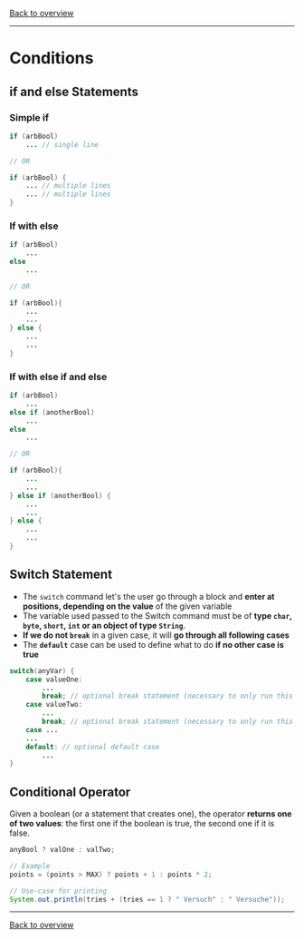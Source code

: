 [Back to overview](./00_Java_SyntaxGuide.md)

---
# Conditions

## if and else Statements
### Simple **if**
```java
if (arbBool)
    ... // single line

// OR

if (arbBool) {
    ... // multiple lines
    ... // multiple lines
}
```

### If with **else**
```java
if (arbBool)
    ...
else
    ...

// OR

if (arbBool){
    ...
    ...
} else {
    ...
    ...
}
```

### If with **else if** and else
```java
if (arbBool)
    ...
else if (anotherBool)
    ...
else
    ...

// OR

if (arbBool){
    ...
    ...
} else if (anotherBool) {
    ...
    ...
} else {
    ...
    ...
}
```

<div style="page-break-before: always;"></div>

## Switch Statement
- The `switch` command let's the user go through a block and **enter at positions, depending on the value** of the given variable
- The variable used passed to the Switch command must be of **type `char`, `byte`, `short`, `int` or an object of type `String`**.
- **If we do not `break`** in a given case, it will **go through all following cases**
- The **`default`** case can be used to define what to do **if no other case is true**

```java
switch(anyVar) {
    case valueOne:
        ...
        break; // optional break statement (necessary to only run this case)
    case valueTwo:
        ...
        break; // optional break statement (necessary to only run this case)
    case ...
    ...
    default: // optional default case
        ...
}
```

## Conditional Operator
Given a boolean (or a statement that creates one), the operator **returns one of two values**: the first one if the boolean is true, the second one if it is false.

```java
anyBool ? valOne : valTwo;

// Example
points = (points > MAX) ? points + 1 : points * 2;

// Use-case for printing
System.out.println(tries + (tries == 1 ? " Versuch" : " Versuche"));
```

---

[Back to overview](./00_Java_SyntaxGuide.md)

